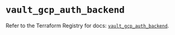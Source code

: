 # `vault_gcp_auth_backend`

Refer to the Terraform Registry for docs: [`vault_gcp_auth_backend`](https://registry.terraform.io/providers/hashicorp/vault/4.5.0/docs/resources/gcp_auth_backend).
